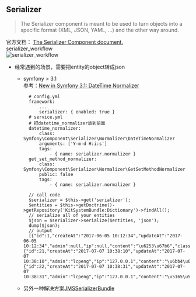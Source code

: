 ## Serializer

> The Serializer component is meant to be used to turn objects into a specific format (XML, JSON, YAML, ...) and the other way around.

官方文档： [The Serializer Component document.](https://symfony.com/doc/current/components/serializer.html)   
serializer_workflow  
![serializer_workflow](../../../images/serializer_workflow.png)

- 经常遇到的场景，需要把entity的object转成json
	- symfony > 3.1  
		参考：[New in Symfony 3.1: DateTime Normalizer](http://symfony.com/blog/new-in-symfony-3-1-datetime-normalizer)
		
			# config.yml
			framework:
				...
				serializer: { enabled: true }
			# service.yml
			# 把datetime_normalizer放到前面
			datetime_normalizer:                                                                                                                                
		        class: Symfony\Component\Serializer\Normalizer\DateTimeNormalizer
		        arguments: ['Y-m-d H:i:s']
		        tags:
		            - { name: serializer.normalizer }
		    get_set_method_normalizer:
		        class: Symfony\Component\Serializer\Normalizer\GetSetMethodNormalizer
		        public: false
		        tags: 
		            - { name: serializer.normalizer }
		    
		    // call code
			$serializer = $this->get('serializer');
	        $entities = $this->getDoctrine()->getRepository('KitSystemBundle:Dictionary')->findAll();
	        // serialize all of your entities
	        $json = $serializer->serialize($entities, 'json');
	        dump($json);
			// output
			[{"id":1,"createAt":"2017-06-05 10:12:34","updateAt":"2017-06-05 10:12:34","admin":null,"ip":null,"content":"\u6253\u67b6","classId":"1","numerical":null,"numericalType":0,"caseType":0},{"id":21,"createAt":"2017-07-07 10:38:10","updateAt":"2017-07-07 10:38:10","admin":"lcpeng","ip":"127.0.0.1","content":"\u6bb4\u6253","classId":"5","numerical":"0","numericalType":1,"caseType":0},{"id":22,"createAt":"2017-07-07 10:38:31","updateAt":"2017-07-07 10:38:31","admin":"lcpeng","ip":"127.0.0.1","content":"\u5165\u5ba4,\u76d7\u7a83","classId":"5","numerical":"0","numericalType":1,"caseType":0}]
	- 另外一种解决方案[JMSSerializerBundle](https://github.com/schmittjoh/JMSSerializerBundle)